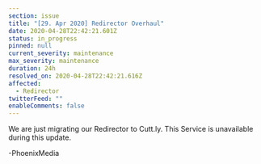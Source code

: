 ```yaml
---
section: issue
title: "[29. Apr 2020] Redirector Overhaul"
date: 2020-04-28T22:42:21.601Z
status: in_progress
pinned: null
current_severity: maintenance
max_severity: maintenance
duration: 24h
resolved_on: 2020-04-28T22:42:21.616Z
affected:
  - Redirector
twitterFeed: ""
enableComments: false
---
```

We are just migrating our Redirector to Cutt.ly. This Service is unavailable during this update.

\-PhoenixMedia
